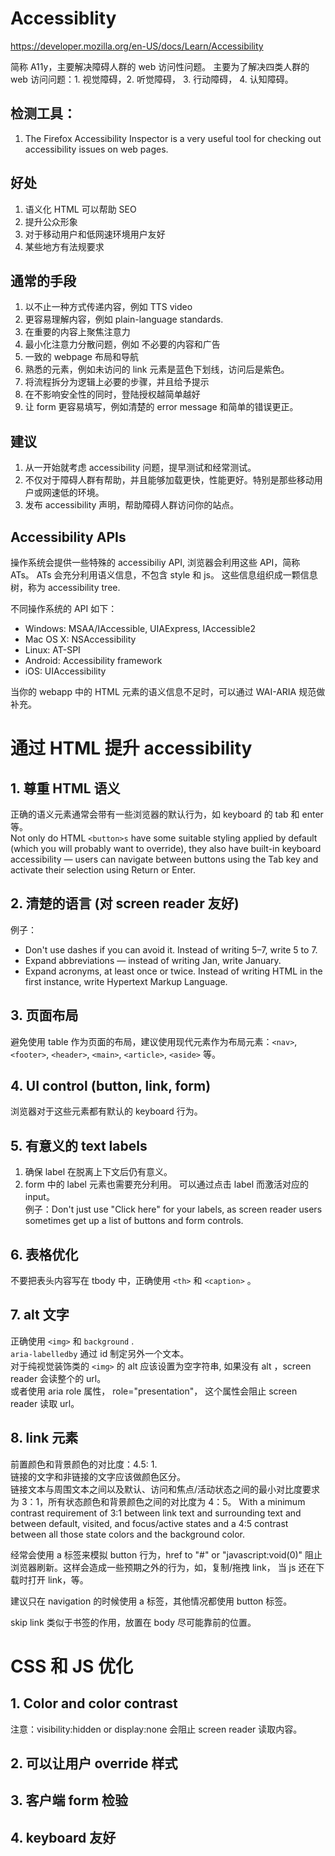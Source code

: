 # Accessiblity
https://developer.mozilla.org/en-US/docs/Learn/Accessibility    

简称 A11y，主要解决障碍人群的 web 访问性问题。 主要为了解决四类人群的 web 访问问题：1. 视觉障碍，2. 听觉障碍， 3. 行动障碍， 4. 认知障碍。  

## 检测工具：
1. The Firefox Accessibility Inspector is a very useful tool for checking out accessibility issues on web pages.        

## 好处
1. 语义化 HTML 可以帮助 SEO     
2. 提升公众形象     
3. 对于移动用户和低网速环境用户友好     
4. 某些地方有法规要求       


## 通常的手段   

1. 以不止一种方式传递内容，例如 TTS video   
2. 更容易理解内容，例如 plain-language standards.
3. 在重要的内容上聚焦注意力   
4. 最小化注意力分散问题，例如 不必要的内容和广告    
5. 一致的 webpage 布局和导航    
6. 熟悉的元素，例如未访问的 link 元素是蓝色下划线，访问后是紫色。       
7. 将流程拆分为逻辑上必要的步骤，并且给予提示   
8. 在不影响安全性的同时，登陆授权越简单越好     
9. 让 form 更容易填写，例如清楚的 error message 和简单的错误更正。      

## 建议
1. 从一开始就考虑 accessibility 问题，提早测试和经常测试。      
2. 不仅对于障碍人群有帮助，并且能够加载更快，性能更好。特别是那些移动用户或网速低的环境。       
3. 发布 accessibility 声明，帮助障碍人群访问你的站点。      



## Accessibility APIs
操作系统会提供一些特殊的 accessibiliy API, 浏览器会利用这些 API，简称 ATs。 ATs 会充分利用语义信息，不包含 style 和 js。 这些信息组织成一颗信息树，称为 accessibility tree.     

不同操作系统的 API 如下：
* Windows: MSAA/IAccessible, UIAExpress, IAccessible2       
* Mac OS X: NSAccessibility     
* Linux: AT-SPI     
* Android: Accessibility framework      
* iOS: UIAccessibility      

当你的 webapp 中的 HTML 元素的语义信息不足时，可以通过 WAI-ARIA 规范做补充。    



# 通过 HTML 提升 accessibility
## 1. 尊重 HTML 语义
正确的语义元素通常会带有一些浏览器的默认行为，如 keyboard 的 tab 和 enter 等。      
Not only do HTML `<button>s` have some suitable styling applied by default (which you will probably want to override), they also have built-in keyboard accessibility — users can navigate between buttons using the Tab key and activate their selection using Return or Enter.

## 2. 清楚的语言 (对 screen reader 友好)
例子：
* Don't use dashes if you can avoid it. Instead of writing 5–7, write 5 to 7.
* Expand abbreviations — instead of writing Jan, write January.
* Expand acronyms, at least once or twice. Instead of writing HTML in the first instance, write Hypertext Markup Language.

## 3. 页面布局
避免使用 table 作为页面的布局，建议使用现代元素作为布局元素：`<nav>`, `<footer>`, `<header>`, `<main>`, `<article>`, `<aside>` 等。 


## 4. UI control (button, link, form)
浏览器对于这些元素都有默认的 keyboard 行为。    

## 5. 有意义的 text labels  
1. 确保 label 在脱离上下文后仍有意义。     
2. form 中的 label 元素也需要充分利用。 可以通过点击 label 而激活对应的 input。             
例子：Don't just use "Click here" for your labels, as screen reader users sometimes get up a list of buttons and form controls. 



## 6. 表格优化
不要把表头内容写在 tbody 中，正确使用 `<th>` 和 `<caption>` 。       

## 7. alt 文字
正确使用 `<img>` 和 `background` .      
`aria-labelledby` 通过 id 制定另外一个文本。    
对于纯视觉装饰类的 `<img>` 的 alt 应该设置为空字符串, 如果没有 alt ，screen reader 会读整个的 url。      
或者使用 aria role 属性， role="presentation"， 这个属性会阻止 screen reader 读取 url。     

## 8. link 元素
前置颜色和背景颜色的对比度：4.5: 1.     
链接的文字和非链接的文字应该做颜色区分。    
链接文本与周围文本之间以及默认、访问和焦点/活动状态之间的最小对比度要求为 3：1，所有状态颜色和背景颜色之间的对比度为 4：5。
With a minimum contrast requirement of 3:1 between link text and surrounding text and between default, visited, and focus/active states and a 4:5 contrast between all those state colors and the background color.

经常会使用 a 标签来模拟 button 行为，href to "#" or "javascript:void(0)" 阻止浏览器刷新。这样会造成一些预期之外的行为，如，复制/拖拽 link， 当 js 还在下载时打开 link，等。    

建议只在 navigation 的时候使用 a 标签，其他情况都使用 button 标签。     

skip link 类似于书签的作用，放置在 body 尽可能靠前的位置。      


# CSS 和 JS 优化
## 1. Color and color contrast
注意：visibility:hidden or display:none 会阻止 screen reader 读取内容。     

## 2. 可以让用户 override 样式

## 3. 客户端 form 检验

## 4. keyboard 友好


